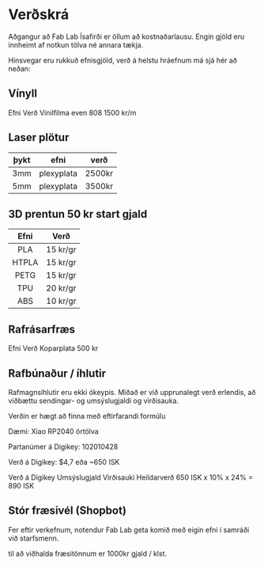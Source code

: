 # Verðskrá

Aðgangur að Fab Lab Ísafirði er öllum að kostnaðarlausu. Engin gjöld eru innheimt af notkun tölva né annara tækja.

Hinsvegar eru rukkuð efnisgjöld, verð á helstu hráefnum má sjá hér að neðan:

## Vínyll
Efni	Verð
Vínilfilma even 808	1500 kr/m

## Laser plötur

|þykt|  efni    |   verð   |       
|:--:|:--------:|:--------:|       
|3mm |plexyplata| 2500kr   |        
|5mm |plexyplata| 3500kr   |        

## 3D prentun 50 kr start gjald

|Efni	| Verð    |
|:-----:|:-------:|
|PLA	| 15 kr/gr|
|HTPLA	| 15 kr/gr|
|PETG	| 15 kr/gr|
|TPU	| 20 kr/gr|
|ABS	| 10 kr/gr|

## Rafrásarfræs
Efni	Verð
Koparplata	500 kr


## Rafbúnaður / íhlutir
Rafmagnsíhlutir eru ekki ókeypis. Miðað er við upprunalegt verð erlendis, að viðbættu sendingar- og umsýslugjaldi og virðisauka.

Verðin er hægt að finna með eftirfarandi formúlu

Dæmi: Xiao RP2040 örtölva

Partanúmer á Digikey: 102010428

Verð á Digikey: $4,7 eða ~650 ISK

Verð á Digikey	Umsýslugjald	Virðisauki	Heildarverð
650 ISK	x 10%	x 24%	= 890 ISK


## Stór fræsivél (Shopbot)
Fer eftir verkefnum, notendur Fab Lab geta komið með eigin efni í samráði við starfsmenn.

til að viðhalda fræsitönnum er 1000kr gjald / klst.